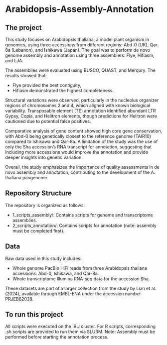 # Arabidopsis-Assembly-Annotation

## The project

This study focuses on Arabidopsis thaliana, a model plant organism in genomics, using three accessions from different regions: Abd-0 (UK), Qar-8a (Lebanon), and Ishikawa (Japan). The goal was to perform de novo genome assembly and annotation using three assemblers: Flye, Hifiasm, and LJA.

The assemblies were evaluated using BUSCO, QUAST, and Merqury. The results showed that:
- Flye provided the best contiguity,
- Hifiasm demonstrated the highest completeness.

Structural variations were observed, particularly in the nucleolus organizer regions of chromosomes 2 and 4, which aligned with known biological variability. Transposable element (TE) annotation identified abundant LTR Gypsy, Copia, and Helitron elements, though predictions for Helitron were cautioned due to potential false positives.

Comparative analysis of gene content showed high core gene conservation, with Abd-0 being genetically closest to the reference genome (TAIR10) compared to Ishikawa and Qar-8a. A limitation of the study was the use of only the Sha accession’s RNA transcript for annotation, suggesting that including more accessions would improve the annotation and provide deeper insights into genetic variation.

Overall, the study emphasizes the importance of quality assessments in de novo assembly and annotation, contributing to the development of the A. thaliana pangenome.

## Repository Structure

The repository is organized as follows:
- 1_scripts_assembly/: Contains scripts for genome and transcriptome assemblies.
- 2_scripts_annotation/: Contains scripts for annotation (note: assembly must be completed first).

## Data 
Raw data used in this study includes:

- Whole genome PacBio HiFi reads from three Arabidopsis thaliana accessions: Abd-0, Ishikawa, and Qar-8a.
- Whole transcriptome Illumina RNA-seq data for the accession Sha.

These datasets are part of a larger collection from the study by Lian et al. (2024), available through EMBL-ENA under the accession number PRJEB62038.

## To run this project
All scripts were executed on the IBU cluster. For R scripts, corresponding .sh scripts are provided to run them via SLURM.
Note: Assembly must be performed before starting the annotation process.
